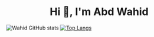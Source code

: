 <h1 align="center">Hi 👋, I'm Abd Wahid</h1>


![Wahid GitHub stats](https://github-readme-stats.vercel.app/api?username=wahidabd&theme=tokyonight&show_icons=true) [![Top Langs](https://github-readme-stats.vercel.app/api/top-langs/?username=wahidabd&langs_count=7&layout=compact)](https://github.com/wahidabd/github-readme-stats)
